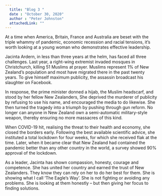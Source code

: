 ```yaml
---
  title: "Blog 3 "
  date : "October 30, 2020"
  author : "Peter Johnston"
  attachedLink: ""
---
```


At a time when America, Britain, France and Australia are beset with the triple whammy of pandemic, economic recession and racial tensions, it’s worth looking at a young woman who demonstrates effective leadership.

Jacinta Ardern, in less than three years at the helm, has faced all three challenges. Last year, a right-wing extremist invaded mosques in Christchurch, killing 51 Muslims at prayer. Muslims represent 1% of New Zealand’s population and most have migrated there in the past twenty years. To give himself maximum publicity, the assassin broadcast his slaughter on Facebook.

In response, the prime minister donned a hijab, the Muslim headscarf, and stood by her fellow New Zealanders, She deprived the murderer of publicity by refusing to use his name, and encouraged the media to do likewise. She then turned the tragedy into a triumph by pushing through gun reform. No longer can anyone in New Zealand own a semi-automatic military-style weapon, thereby ensuring no more massacres of this kind.

When COVID-19 hit, realising the threat to their health and economy, she closed the borders early. Following the best available scientific advice, she instituted a total lockdown for four weeks, for which she received flak at the time. Later, when it became clear that New Zealand had contained the pandemic better than any other country in the world, a survey showed 90% approval of the lockdown.

As a leader, Jacinta has shown compassion, honesty, courage and competence. She has united her country and earned the trust of New Zealanders. They know they can rely on her to do her best for them. She is showing what I call ‘The Eagle’s Way’.  She is not fighting or avoiding any problems. She is looking at them honestly – but then giving her focus to finding solutions.